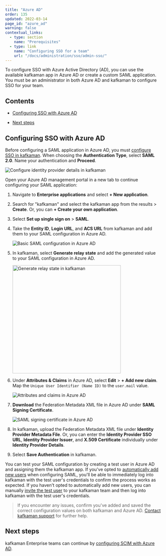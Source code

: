 ```yaml
---
title: "Azure AD"
order: 135
updated: 2022-03-14
page_id: "azure_ad"
warning: false
contextual_links:
  - type: section
    name: "Prerequisites"
  - type: link
    name: "Configuring SSO for a team"
    url: "/docs/administration/sso/admin-sso/"
---
```


To configure SSO with Azure Active Directory (AD), you can use the available kafkaman app in Azure AD or create a custom SAML application. You must be an administrator in both Azure AD and kafkaman to configure SSO for your team.

## Contents

* [Configuring SSO with Azure AD](#configuring-sso-with-azure-ad)

* [Next steps](#next-steps)

## Configuring SSO with Azure AD

Before configuring a SAML application in Azure AD, you must [configure SSO in kafkaman](/docs/administration/sso/admin-sso/). When choosing the **Authentication Type**, select **SAML 2.0**. Name your authentication and **Proceed**.

<img alt="Configure identity provider details in kafkaman" src="https://assets.kafkaman.com/kafkaman-docs/configure-identity-provider-details-v9.14.jpg"/>

Open your Azure AD management portal in a new tab to continue configuring your SAML application:

1. Navigate to **Enterprise applications** and select **+ New application**.
2. Search for "kafkaman" and select the kafkaman app from the results > **Create**. Or, you can **+ Create your own application**.
3. Select **Set up single sign on** > **SAML**.
4. Take the **Entity ID**, **Login URL**, and **ACS URL** from kafkaman and add them to your SAML configuration in Azure AD.

    <img alt="Basic SAML configuration in Azure AD" src="https://assets.kafkaman.com/kafkaman-docs/basic-saml-config-azuread.jpg"/>
5. In kafkaman, select **Generate relay state** and add the generated value to your SAML configuration in Azure AD.

    <img alt="Generate relay state in kafkaman" src="https://assets.kafkaman.com/kafkaman-docs/generate-relay-state-v9.14.jpg" width="350px"/>
6. Under **Attributes & Claims** in Azure AD, select **Edit** > **+ Add new claim**. Map the `Unique User Identifier (Name ID)` to the `user.mail` value.

    <img alt="Attributes and claims in Azure AD" src="https://assets.kafkaman.com/kafkaman-docs/attributes-claims-config-azuread.jpg"/>
7. **Download** the Federation Metadata XML file in Azure AD under **SAML Signing Certificate**.

    <img alt="SAML signing certificate in Azure AD" src="https://assets.kafkaman.com/kafkaman-docs/saml-signing-certificate-azuread.jpg"/>

8. In kafkaman, upload the Federation Metadata XML file under **Identity Provider Metadata File**. Or, you can enter the **Identity Provider SSO URL**, **Identity Provider Issuer**, and **X.509 Certificate** individually under **Identity Provider Details**.

9. Select **Save Authentication** in kafkaman.

You can test your SAML configuration by creating a test user in Azure AD and assigning them the kafkaman app. If you've opted to [automatically add new users](/docs/administration/sso/admin-sso/#automatically-adding-new-users) when configuring SAML, you'll be able to immediately log into kafkaman with the test user's credentials to confirm the process works as expected. If you haven't opted to automatically add new users, you can manually [invite the test user](/docs/administration/managing-your-team/managing-your-team/#inviting-to-a-team) to your kafkaman team and then log into kafkaman with the test user's credentials.

> If you encounter any issues, confirm you've added and saved the correct configuration values on both kafkaman and Azure AD. [Contact kafkaman support](https://www.kafkaman.com/support/) for further help.

## Next steps

kafkaman Enterprise teams can continue by [configuring SCIM with Azure AD](/docs/administration/scim-provisioning/configuring-scim-with-azure-ad/).

